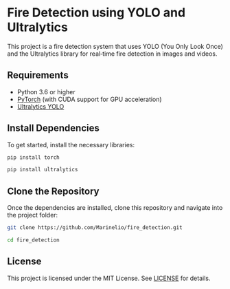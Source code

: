 # Fire Detection using YOLO and Ultralytics

This project is a fire detection system that uses YOLO (You Only Look Once) and the Ultralytics library for real‑time fire detection in images and videos.

## Requirements

* Python 3.6 or higher
* [PyTorch](https://pytorch.org/) (with CUDA support for GPU acceleration)
* [Ultralytics YOLO](https://github.com/ultralytics/yolov5)

## Install Dependencies

To get started, install the necessary libraries:

```bash
pip install torch
```

```bash
pip install ultralytics
```

## Clone the Repository

Once the dependencies are installed, clone this repository and navigate into the project folder:

```bash
git clone https://github.com/Marinelio/fire_detection.git
```

```bash
cd fire_detection
```

## License

This project is licensed under the MIT License. See [LICENSE](LICENSE) for details.
